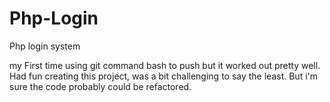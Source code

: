 # Php-Login
Php login system

my First time using git command bash to push but it worked out pretty well. Had fun creating this project, was a bit challenging to say the least. But i'm sure the code probably could be refactored.
